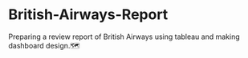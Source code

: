 # British-Airways-Report
Preparing a review report of British Airways using tableau and making dashboard design.🗺️
